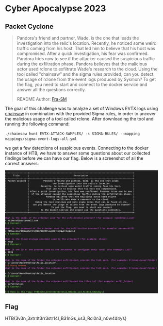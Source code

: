 # Cyber Apocalypse 2023

## Packet Cyclone

> Pandora's friend and partner, Wade, is the one that leads the investigation into the relic's location. Recently, he noticed some weird traffic coming from his host. That led him to believe that his host was compromised. After a quick investigation, his fear was confirmed. Pandora tries now to see if the attacker caused the suspicious traffic during the exfiltration phase. Pandora believes that the malicious actor used rclone to exfiltrate Wade's research to the cloud. Using the tool called "chainsaw" and the sigma rules provided, can you detect the usage of rclone from the event logs produced by Sysmon? To get the flag, you need to start and connect to the docker service and answer all the questions correctly.
>
>  README Author: [Fra-SM](https://github.com/Fra-SM)
>

The goal of this challenge was to analyze a set of Windows EVTX logs using [chainsaw](https://github.com/WithSecureLabs/chainsaw) in combination with the provided Sigma rules, in order to uncover the malicious usage of a tool called rclone. After downloading the tool and running the following command:

`./chainsaw hunt EVTX-ATTACK-SAMPLES/ -s SIGMA-RULES/ --mapping mappings/sigma-event-logs-all.yml`

we get a few detections of suspicious events. Connecting to the docker instance of HTB, we have to answer some questions about our collected findings before we can have our flag. Below is a screenshot of all the correct answers:

![PacketCyclone](FORENSICS_5.png)

## Flag
HTB{3v3n_3xtr4t3rr3str14l_B31nGs_us3_Rcl0n3_n0w4d4ys}